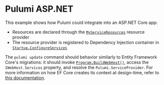 # Pulumi ASP.NET

This example shows how Pulumi could integrate into an ASP.NET Core app:

* Resources are declared through the [`MyServiceResources`](https://github.com/loic-sharma/pulumi-aspnet/blob/master/MyServiceResources.cs) resource provider
* The resource provider is registered to Dependency Injection container in [`Startup.ConfigureServices`](https://github.com/loic-sharma/pulumi-aspnet/blob/master/Startup.cs#L30)

The `pulumi update` command should behavior similarly to Entity Framework Core's migrations: it should invoke [`Program.BuildWebHost()`](https://github.com/loic-sharma/pulumi-aspnet/blob/master/Program.cs#L20), access the `IWebHost.Services` property, and resolve the `Pulumi.ServiceProvider`. For more information on how EF Core creates its context at design-time, refer to [this documentation](https://docs.microsoft.com/en-us/ef/core/miscellaneous/cli/dbcontext-creation).